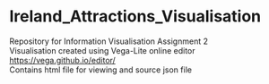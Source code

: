 # Ireland_Attractions_Visualisation
Repository for Information Visualisation Assignment 2   
Visualisation created using Vega-Lite online editor https://vega.github.io/editor/   
Contains html file for viewing and source json file
